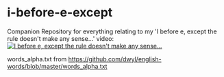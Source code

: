 # i-before-e-except
Companion Repository for everything relating to my 'I before e, except the rule doesn't make any sense...' video:
[![I before e, except the rule doesn't make any sense...](https://img.youtube.com/vi/5tYFoV8xudE/0.jpg)](https://www.youtube.com/watch?v=5tYFoV8xudE)


words_alpha.txt from https://github.com/dwyl/english-words/blob/master/words_alpha.txt
